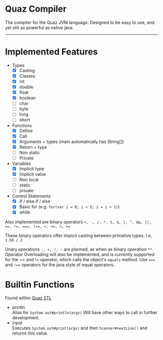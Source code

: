 # Quaz Compiler
The compiler for the Quaz JVM language.
Designed to be easy to use, and yet still as powerful as native java.

---

# Implemented Features

- Types
  - [x] Casting
  - [x] Classes
  - [x] int
  - [x] double
  - [x] float
  - [x] boolean
  - [ ] char
  - [ ] byte
  - [ ] long
  - [ ] short
- Functions
  - [x] Define
  - [x] Call
  - [x] Arguments + types (main automatically has String[])
  - [x] Return + type
  - [ ] Non static
  - [ ] Private
- Variables
  - [x] Implicit type
  - [x] Implicit value
  - [ ] Non local
  - [ ] static
  - [ ] private
- Control Statements
  - [x] If / else if / else
  - [x] Basic for (e.g. `for(var i = 0; i < 5; i = i + 1)`)
  - [x] while
  
Also implemented are binary operators `+, -, /, *, %, &, |, ^, &&, ||, ==, !=, ===, !==, <, <=, >, >=`

These binary operators offer impicit casting between primative types. I.e. `1.5D / 2`

Unary operations `-, +, !, ~` are planned, as when as binary operation `**`.
Operator Overloading will also be implemented, and is currently supported for the == and != operator, which calls the object's `equals` method. Use `===` and `!==` operators for the java style of equal operators.

# Builtin Functions
Found within [Quaz STL](https://github.com/QcO-dev/quaz-stl)
- println  
  Alias for `System.out#println(args)` Will have other ways to call in further development.
- input  
  Executes `System.out#print(args)` and then `Scanner#nextLine()` and returns this value.
